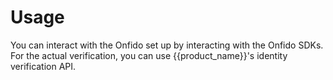 # Usage

You can interact with the Onfido set up by interacting with the Onfido SDKs. For the actual verification, you can use {{product_name}}'s identity verification API.